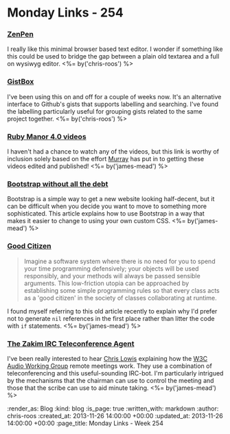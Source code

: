 Monday Links - 254
==================

### [ZenPen](http://www.zenpen.io/)

I really like this minimal browser based text editor. I wonder if something like this could be used to bridge the gap between a plain old textarea and a full on wysiwyg editor. <%= by('chris-roos') %>


### [GistBox](http://www.gistboxapp.com/)

I've been using this on and off for a couple of weeks now. It's an alternative interface to Github's gists that supports labelling and searching. I've found the labelling particularly useful for grouping gists related to the same project together. <%= by('chris-roos') %>


### [Ruby Manor 4.0 videos](https://vimeo.com/album/2596602)

I haven't had a chance to watch any of the videos, but this link is worthy of inclusion solely based on the effort [Murray](https://twitter.com/hlame) has put in to getting these videos edited and published! <%= by('james-mead') %>


### [Bootstrap without all the debt](https://coderwall.com/p/wixovg)

Bootstrap is a simple way to get a new website looking half-decent, but it can be difficult when you decide you want to move to something more sophisticated. This article explains how to use Bootstrap in a way that makes it easier to change to using your own custom CSS. <%= by('james-mead') %>


### [Good Citizen](http://docs.codehaus.org/display/PICO/Good+Citizen)

> Imagine a software system where there is no need for you to spend your time programming defensively; your objects will be used responsibly, and your methods will always be passed sensible arguments. This low-friction utopia can be approached by establishing some simple programming rules so that every class acts as a 'good citizen' in the society of classes collaborating at runtime.

I found myself referring to this old article recently to explain why I'd prefer not to generate `nil` references in the first place rather than litter the code with `if` statements. <%= by('james-mead') %>


### [The Zakim IRC Teleconference Agent](http://www.w3.org/2001/12/zakim-irc-bot)

I've been really interested to hear [Chris Lowis](https://twitter.com/chrislowis) explaining how the [W3C Audio Working Group](http://www.w3.org/2011/audio/) remote meetings work. They use a combination of teleconferencing and this useful-sounding IRC-bot. I'm particularly intrigued by the mechanisms that the chairman can use to control the meeting and those that the scribe can use to aid minute taking. <%= by('james-mead') %>


:render_as: Blog
:kind: blog
:is_page: true
:written_with: markdown
:author: chris-roos
:created_at: 2013-11-26 14:00:00 +00:00
:updated_at: 2013-11-26 14:00:00 +00:00
:page_title: Monday Links - Week 254
